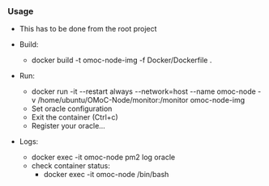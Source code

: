 ### Usage 

* This has to be done from the root project

* Build: 
    * docker build -t omoc-node-img -f Docker/Dockerfile .

* Run: 
    * docker run -it --restart always --network=host --name omoc-node -v /home/ubuntu/OMoC-Node/monitor:/monitor omoc-node-img
    * Set oracle configuration
    * Exit the container (Ctrl+c)
    * Register your oracle... 

* Logs: 
    * docker exec -it omoc-node pm2 log oracle
    * check container status: 
        * docker exec -it omoc-node /bin/bash 


